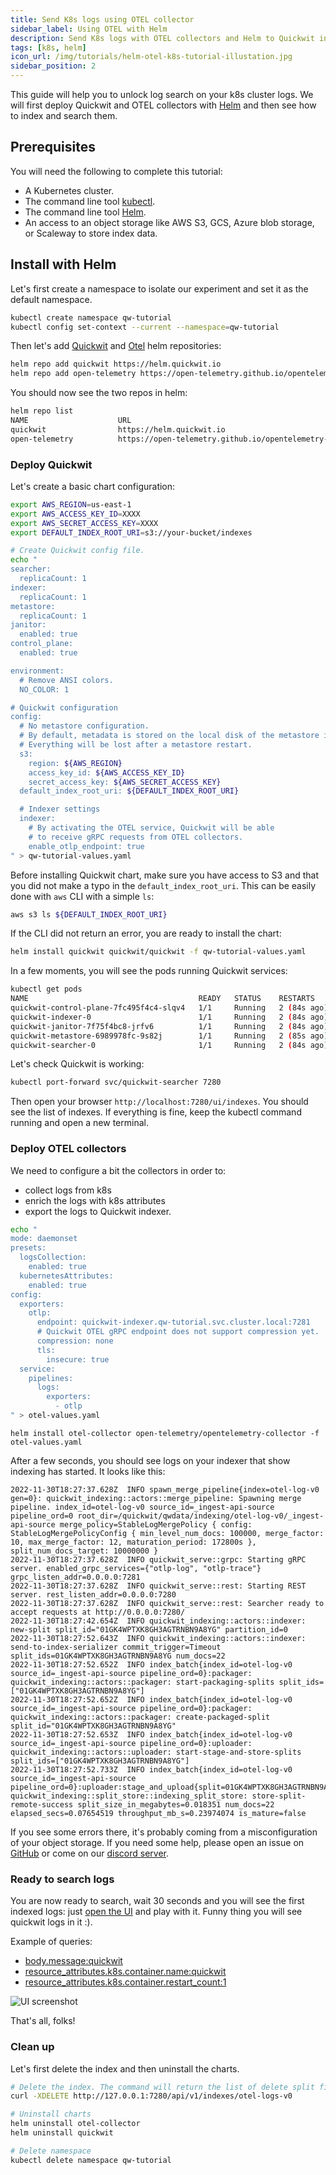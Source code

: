 ```yaml
---
title: Send K8s logs using OTEL collector
sidebar_label: Using OTEL with Helm
description: Send K8s logs with OTEL collectors and Helm to Quickwit in a few minutes.
tags: [k8s, helm]
icon_url: /img/tutorials/helm-otel-k8s-tutorial-illustation.jpg
sidebar_position: 2
---
```


This guide will help you to unlock log search on your k8s cluster logs. We will first deploy Quickwit and OTEL collectors with [Helm](https://helm.sh/) and then see how to index and search them.

## Prerequisites

You will need the following to complete this tutorial:
- A Kubernetes cluster.
- The command line tool [kubectl](https://kubernetes.io/docs/reference/kubectl/).
- The command line tool [Helm](https://helm.sh/).
- An access to an object storage like AWS S3, GCS, Azure blob storage, or Scaleway to store index data.


## Install with Helm

Let's first create a namespace to isolate our experiment and set it as the default namespace.

```bash
kubectl create namespace qw-tutorial
kubectl config set-context --current --namespace=qw-tutorial
```


Then let's add [Quickwit](https://github.com/quickwit-oss/helm-charts) and [Otel](https://github.com/open-telemetry/opentelemetry-helm-charts) helm repositories:

```bash
helm repo add quickwit https://helm.quickwit.io
helm repo add open-telemetry https://open-telemetry.github.io/opentelemetry-helm-charts
```

You should now see the two repos in helm:

```bash
helm repo list
NAME                	URL
quickwit            	https://helm.quickwit.io
open-telemetry      	https://open-telemetry.github.io/opentelemetry-helm-charts
```


### Deploy Quickwit

Let's create a basic chart configuration:

```bash
export AWS_REGION=us-east-1
export AWS_ACCESS_KEY_ID=XXXX
export AWS_SECRET_ACCESS_KEY=XXXX
export DEFAULT_INDEX_ROOT_URI=s3://your-bucket/indexes
```

```bash
# Create Quickwit config file.
echo "
searcher:
  replicaCount: 1
indexer:
  replicaCount: 1
metastore:
  replicaCount: 1
janitor:
  enabled: true
control_plane:
  enabled: true

environment:
  # Remove ANSI colors.
  NO_COLOR: 1

# Quickwit configuration
config:
  # No metastore configuration.
  # By default, metadata is stored on the local disk of the metastore instance.
  # Everything will be lost after a metastore restart.
  s3:
    region: ${AWS_REGION}
    access_key_id: ${AWS_ACCESS_KEY_ID}
    secret_access_key: ${AWS_SECRET_ACCESS_KEY}
  default_index_root_uri: ${DEFAULT_INDEX_ROOT_URI}

  # Indexer settings
  indexer:
    # By activating the OTEL service, Quickwit will be able
    # to receive gRPC requests from OTEL collectors.
    enable_otlp_endpoint: true
" > qw-tutorial-values.yaml
```

Before installing Quickwit chart, make sure you have access to S3 and that you did not make a typo in the `default_index_root_uri`. This can be easily done with `aws` CLI with a simple `ls`:

```bash
aws s3 ls ${DEFAULT_INDEX_ROOT_URI}
```

If the CLI did not return an error, you are ready to install the chart:

```bash
helm install quickwit quickwit/quickwit -f qw-tutorial-values.yaml
```

In a few moments, you will see the pods running Quickwit services:

```bash
kubectl get pods
NAME                                      READY   STATUS    RESTARTS      AGE
quickwit-control-plane-7fc495f4c4-slqv4   1/1     Running   2 (84s ago)   87s
quickwit-indexer-0                        1/1     Running   2 (84s ago)   87s
quickwit-janitor-7f75f4bc8-jrfv6          1/1     Running   2 (84s ago)   87s
quickwit-metastore-6989978fc-9s82j        1/1     Running   2 (85s ago)   87s
quickwit-searcher-0                       1/1     Running   2 (84s ago)   87s
```

Let's check Quickwit is working:

```bash
kubectl port-forward svc/quickwit-searcher 7280
```

Then open your browser `http://localhost:7280/ui/indexes`. You should see the list of indexes. If everything is fine, keep the kubectl command running and open a new terminal.

### Deploy OTEL collectors

We need to configure a bit the collectors in order to:
- collect logs from k8s
- enrich the logs with k8s attributes
- export the logs to Quickwit indexer.

```bash
echo "
mode: daemonset
presets:
  logsCollection:
    enabled: true
  kubernetesAttributes:
    enabled: true
config:
  exporters:
    otlp:
      endpoint: quickwit-indexer.qw-tutorial.svc.cluster.local:7281
      # Quickwit OTEL gRPC endpoint does not support compression yet.
      compression: none
      tls:
        insecure: true
  service:
    pipelines:
      logs:
        exporters:
          - otlp
" > otel-values.yaml
```

```
helm install otel-collector open-telemetry/opentelemetry-collector -f otel-values.yaml
```

After a few seconds, you should see logs on your indexer that show indexing has started. It looks like this:
```
2022-11-30T18:27:37.628Z  INFO spawn_merge_pipeline{index=otel-log-v0 gen=0}: quickwit_indexing::actors::merge_pipeline: Spawning merge pipeline. index_id=otel-log-v0 source_id=_ingest-api-source pipeline_ord=0 root_dir=/quickwit/qwdata/indexing/otel-log-v0/_ingest-api-source merge_policy=StableLogMergePolicy { config: StableLogMergePolicyConfig { min_level_num_docs: 100000, merge_factor: 10, max_merge_factor: 12, maturation_period: 172800s }, split_num_docs_target: 10000000 }
2022-11-30T18:27:37.628Z  INFO quickwit_serve::grpc: Starting gRPC server. enabled_grpc_services={"otlp-log", "otlp-trace"} grpc_listen_addr=0.0.0.0:7281
2022-11-30T18:27:37.628Z  INFO quickwit_serve::rest: Starting REST server. rest_listen_addr=0.0.0.0:7280
2022-11-30T18:27:37.628Z  INFO quickwit_serve::rest: Searcher ready to accept requests at http://0.0.0.0:7280/
2022-11-30T18:27:42.654Z  INFO quickwit_indexing::actors::indexer: new-split split_id="01GK4WPTXK8GH3AGTRNBN9A8YG" partition_id=0
2022-11-30T18:27:52.643Z  INFO quickwit_indexing::actors::indexer: send-to-index-serializer commit_trigger=Timeout split_ids=01GK4WPTXK8GH3AGTRNBN9A8YG num_docs=22
2022-11-30T18:27:52.652Z  INFO index_batch{index_id=otel-log-v0 source_id=_ingest-api-source pipeline_ord=0}:packager: quickwit_indexing::actors::packager: start-packaging-splits split_ids=["01GK4WPTXK8GH3AGTRNBN9A8YG"]
2022-11-30T18:27:52.652Z  INFO index_batch{index_id=otel-log-v0 source_id=_ingest-api-source pipeline_ord=0}:packager: quickwit_indexing::actors::packager: create-packaged-split split_id="01GK4WPTXK8GH3AGTRNBN9A8YG"
2022-11-30T18:27:52.653Z  INFO index_batch{index_id=otel-log-v0 source_id=_ingest-api-source pipeline_ord=0}:uploader: quickwit_indexing::actors::uploader: start-stage-and-store-splits split_ids=["01GK4WPTXK8GH3AGTRNBN9A8YG"]
2022-11-30T18:27:52.733Z  INFO index_batch{index_id=otel-log-v0 source_id=_ingest-api-source pipeline_ord=0}:uploader:stage_and_upload{split=01GK4WPTXK8GH3AGTRNBN9A8YG}:store_split: quickwit_indexing::split_store::indexing_split_store: store-split-remote-success split_size_in_megabytes=0.018351 num_docs=22 elapsed_secs=0.07654519 throughput_mb_s=0.23974074 is_mature=false
```

If you see some errors there, it's probably coming from a misconfiguration of your object storage. If you need some help, please open an issue on [GitHub](https://github.com/quickwit-oss/quickwit) or come on our [discord server](https://discord.gg/MT27AG5EVE).


### Ready to search logs

You are now ready to search, wait 30 seconds and you will see the first indexed logs: just [open the UI](http://localhost:7280/ui/search?query=*&index_id=otel-logs-v0&max_hits=10&sort_by=-timestamp_secs) and play with it. Funny thing you will see quickwit logs in it :).

Example of queries:

- [body.message:quickwit](http://localhost:7280/ui/search?query=body.message:quickwit&index_id=otel-logs-v0&max_hits=10&sort_by=-timestamp_secs)
- [resource_attributes.k8s.container.name:quickwit](http://localhost:7280/ui/search?query=resource_attributes.k8s.container.name%3Aquickwit&index_id=otel-logs-v0&max_hits=10&sort_by=-timestamp_secs)
- [resource_attributes.k8s.container.restart_count:1](http://localhost:7280/ui/search?query=resource_attributes.k8s.container.restart_count%3A1&index_id=otel-logs-v0&max_hits=10&sort_by=-timestamp_secs)


![UI screenshot](../../assets/screenshot-ui-otel-logs.png)

That's all, folks!

### Clean up

Let's first delete the index and then uninstall the charts.

```bash
# Delete the index. The command will return the list of delete split files.
curl -XDELETE http://127.0.0.1:7280/api/v1/indexes/otel-logs-v0

# Uninstall charts
helm uninstall otel-collector
helm uninstall quickwit

# Delete namespace
kubectl delete namespace qw-tutorial
```
